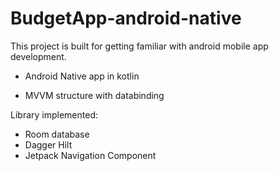 # BudgetApp-android-native

This project is built for getting familiar with android mobile app development.

- Android Native app in kotlin

- MVVM structure with databinding

Library implemented:
- Room database
- Dagger Hilt
- Jetpack Navigation Component
